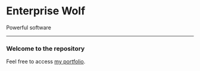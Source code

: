  Enterprise Wolf
 ===============


 Powerful software

 -----------------

 ### Welcome to the repository


 Feel free to access [my portfolio](Xodus899.github.io).


